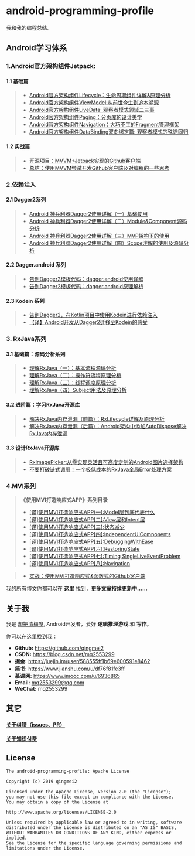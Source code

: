 # android-programming-profile

我和我的编程总结.

## Android学习体系

### 1.Android官方架构组件Jetpack:

#### 1.1 基础篇
>* [Android官方架构组件Lifecycle：生命周期组件详解&原理分析](https://www.jianshu.com/p/b1208012b268)
>* [Android官方架构组件ViewModel:从前世今生到追本溯源](https://www.jianshu.com/p/59adff59ed29)
>* [Android官方架构组件LiveData: 观察者模式领域二三事](https://www.jianshu.com/p/550a8bd71214)
>* [Android官方架构组件Paging：分页库的设计美学](https://www.jianshu.com/p/10bf4bf59122)
>* [Android官方架构组件Navigation：大巧不工的Fragment管理框架](https://www.jianshu.com/p/ad040aab0e66)  
>* [Android官方架构组件DataBinding双向绑定篇: 观察者模式的殊途同归](https://www.jianshu.com/p/e8b6ba90de53)

#### 1.2 实战篇
>* [开源项目：MVVM+Jetpack实现的Github客户端](https://github.com/qingmei2/MVVM-Rhine)
>* [总结：使用MVVM尝试开发Github客户端及对编程的一些思考](https://www.jianshu.com/p/b03710f19123)

### 2.依赖注入

#### 2.1 Dagger2系列

> * [ Android 神兵利器Dagger2使用详解（一）基础使用 ](http://www.jianshu.com/p/b40bcd1a9ec9)
> * [ Android 神兵利器Dagger2使用详解（二）Module&Component源码分析](http://www.jianshu.com/p/30d48ddefd30)
> * [ Android 神兵利器Dagger2使用详解（三）MVP架构下的使用](http://www.jianshu.com/p/c46acc3f21ab)
> * [ Android 神兵利器Dagger2使用详解（四）Scope注解的使用及源码分析 ](http://www.jianshu.com/p/caaac320c785)

#### 2.2 Dagger.android 系列

> * [ 告别Dagger2模板代码：dagger.android使用详解 ](http://www.jianshu.com/p/917bf39cae0d)
> * [ 告别Dagger2模板代码：dagger.android原理解析 ](http://www.jianshu.com/p/d4d62945d9c8)

#### 2.3 Kodein 系列

> * [ 告别Dagger2，在Kotlin项目中使用Kodein进行依赖注入 ](https://www.jianshu.com/p/b0da805f7534)
> * [ 【译】Android开发从Dagger2迁移至Kodein的感受  ](https://www.jianshu.com/p/e5eef49570b9)

### 3. RxJava系列

#### 3.1 基础篇：源码分析系列

> * [ 理解RxJava（一）：基本流程源码分析 ](https://www.jianshu.com/p/7fce2955f2db)
> * [ 理解RxJava（二）：操作符流程原理分析 ](https://www.jianshu.com/p/0a28428e734d)
> * [ 理解RxJava（三）：线程调度原理分析 ](https://www.jianshu.com/p/9e3930fbcb26)
> * [ 理解RxJava（四）Subject用法及原理分析 ](https://www.jianshu.com/p/d7efc29ec9d3)

#### 3.2 进阶篇：学习RxJava开源库

> * [ 解决RxJava内存泄漏（前篇）：RxLifecycle详解及原理分析 ](https://www.jianshu.com/p/8311410de676)
> * [ 解决RxJava内存泄漏（后篇）：Android架构中添加AutoDispose解决RxJava内存泄漏 ](https://www.jianshu.com/p/8490d9383ba5)

#### 3.3 设计RxJava开源库

> * [ RxImagePicker:从零实现灵活且可高度定制的Android图片选择架构
 ](https://www.jianshu.com/p/fecf3a13e615)
> * [ 不要打破链式调用！一个极低成本的RxJava全局Error处理方案 ](https://www.jianshu.com/p/eb10d6e40c4b)

### 4.MVI系列

> **《使用MVI打造响应式APP》系列目录**  
> * [[译]使用MVI打造响应式APP(一):Model层到底代表什么](https://github.com/qingmei2/android-programming-profile/blob/master/src/Android-MVI/%5B%E8%AF%91%5D%E4%BD%BF%E7%94%A8MVI%E6%89%93%E9%80%A0%E5%93%8D%E5%BA%94%E5%BC%8FAPP%5B%E4%B8%80%5D%3AModel%E5%B1%82%E5%88%B0%E5%BA%95%E4%BB%A3%E8%A1%A8%E4%BB%80%E4%B9%88.md)  
> * [[译]使用MVI打造响应式APP[二]:View层和Intent层](https://github.com/qingmei2/android-programming-profile/blob/master/src/Android-MVI/%5B%E8%AF%91%5D%E4%BD%BF%E7%94%A8MVI%E6%89%93%E9%80%A0%E5%93%8D%E5%BA%94%E5%BC%8FAPP%5B%E4%BA%8C%5D%3AView%E5%B1%82%E5%92%8CIntent%E5%B1%82.md)  
> * [[译]使用MVI打造响应式APP[三]:状态减少](https://github.com/qingmei2/android-programming-profile/blob/master/src/Android-MVI/%5B%E8%AF%91%5D%E4%BD%BF%E7%94%A8MVI%E6%89%93%E9%80%A0%E5%93%8D%E5%BA%94%E5%BC%8FAPP%5B%E4%B8%89%5D%3AStateReducer.md)  
> * [[译]使用MVI打造响应式APP[四]:IndependentUIComponents](https://github.com/qingmei2/android-programming-profile/blob/master/src/Android-MVI/%5B%E8%AF%91%5D%E4%BD%BF%E7%94%A8MVI%E6%89%93%E9%80%A0%E5%93%8D%E5%BA%94%E5%BC%8FAPP%5B%E5%9B%9B%5D%3AIndependentUIComponents.md)  
> * [[译]使用MVI打造响应式APP[五]:DebuggingWithEase](https://github.com/qingmei2/android-programming-profile/blob/master/src/Android-MVI/%5B%E8%AF%91%5D%E4%BD%BF%E7%94%A8MVI%E6%89%93%E9%80%A0%E5%93%8D%E5%BA%94%E5%BC%8FAPP%5B%E4%BA%94%5D%3ADebuggingWithEase.md)
> * [[译]使用MVI打造响应式APP[六]:RestoringState](https://github.com/qingmei2/android-programming-profile/blob/master/src/Android-MVI/%5B%E8%AF%91%5D%E4%BD%BF%E7%94%A8MVI%E6%89%93%E9%80%A0%E5%93%8D%E5%BA%94%E5%BC%8FAPP%5B%E5%85%AD%5D%3ARestoringState.md)
> * [[译]使用MVI打造响应式APP[七]:Timing,SingleLiveEventProblem](https://github.com/qingmei2/android-programming-profile/blob/master/src/Android-MVI/%5B%E8%AF%91%5D%E4%BD%BF%E7%94%A8MVI%E6%89%93%E9%80%A0%E5%93%8D%E5%BA%94%E5%BC%8FAPP%5B%E4%B8%83%5D%3ATiming%2CSingleLiveEventProblem.md)
> * [[译]使用MVI打造响应式APP[八]:Navigation](https://github.com/qingmei2/android-programming-profile/blob/master/src/Android-MVI/%5B%E8%AF%91%5D%E4%BD%BF%E7%94%A8MVI%E6%89%93%E9%80%A0%E5%93%8D%E5%BA%94%E5%BC%8FAPP%5B%E5%85%AB%5D%3ANavigation.md)

> * [实战：使用MVI打造响应式&函数式的Github客户端](https://github.com/qingmei2/MVI-Rhine)


我的所有博文你都可以在 **[这里](https://github.com/qingmei2/Programming-life/tree/master/src)** 找到，**更多文章持续更新中......**

## 关于我

我是 [却把清梅嗅](https://github.com/qingmei2), Android开发者，爱好 **逻辑推理游戏** 和 **写作**。

你可以在这里找到我：

* **Github:** https://github.com/qingmei2  
* **CSDN:**   https://blog.csdn.net/mq2553299  
* **掘金:**   https://juejin.im/user/588555ff1b69e600591e8462  
* **简书:**    https://www.jianshu.com/u/df76f81fe3ff   
* **慕课网:**  https://www.imooc.com/u/6936865
* **Email:**  mq2553299@qq.com  
* **WeChat:** mq2553299

## 其它

#### [关于纠错（issues、PR）](https://github.com/qingmei2/Programming-life/blob/master/error_collection.md)

#### [关于知识付费](https://github.com/qingmei2/Programming-life/blob/master/appreciation.md)

## License

    The android-programming-profile: Apache License

    Copyright (c) 2019 qingmei2

    Licensed under the Apache License, Version 2.0 (the "License");
    you may not use this file except in compliance with the License.
    You may obtain a copy of the License at

    http://www.apache.org/licenses/LICENSE-2.0

    Unless required by applicable law or agreed to in writing, software
    distributed under the License is distributed on an "AS IS" BASIS,
    WITHOUT WARRANTIES OR CONDITIONS OF ANY KIND, either express or implied.
    See the License for the specific language governing permissions and
    limitations under the License.
